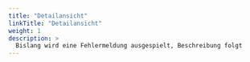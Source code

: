 ```yaml
---
title: "Detailansicht"
linkTitle: "Detailansicht"
weight: 1
description: >
  Bislang wird eine Fehlermeldung ausgespielt, Beschreibung folgt 
---
```

